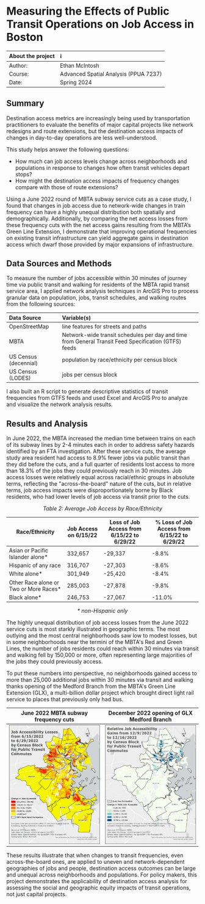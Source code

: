 # Measuring the Effects of Public Transit Operations on Job Access in Boston

| About the project | :information_source: |
| :---- | :----- |
| Author: | Ethan McIntosh |
| Course: | Advanced Spatial Analysis (PPUA 7237) |
| Date: | Spring 2024 |

## Summary

Destination access metrics are increasingly being used by transportation practitioners to evaluate the benefits of major capital projects like network redesigns and route extensions, but the destination access impacts of changes in day-to-day operations are less well-understood.

This study helps answer the following questions:
* How much can job access levels change across neighborhoods and populations in response to changes how often transit vehicles depart stops?
* How might the destination access impacts of frequency changes compare with those of route extensions?

Using a June 2022 round of MBTA subway service cuts as a case study, I found that changes in job access due to network-wide changes in train frequency can have a highly unequal distribution both spatially and demographically. Additionally, by comparing the net access losses from these frequency cuts with the net access gains resulting from the MBTA’s Green Line Extension, I demonstrate that improving operational frequencies on existing transit infrastructure can yield aggregate gains in destination access which dwarf those provided by major expansions of infrastructure.

## Data Sources and Methods

To measure the number of jobs accessible within 30 minutes of journey time via public transit and walking for residents of the MBTA rapid transit service area, I applied network analysis techniques in ArcGIS Pro to process granular data on population, jobs, transit schedules, and walking routes from the following sources:

| Data Source | Variable(s) |
| :---- | :----- |
| OpenStreetMap | line features for streets and paths |
| MBTA | Network-wide transit schedules per day and time from General Transit Feed Specification (GTFS) feeds |
| US Census (decennial) | population by race/ethnicity per census block |
| US Census (LODES) | jobs per census block |

I also built an R script to generate descriptive statistics of transit frequencies from GTFS feeds and used Excel and ArcGIS Pro to analyze and visualize the network analysis results.

## Results and Analysis

In June 2022, the MBTA increased the median time between trains on each of its subway lines by 2-4 minutes each in order to address safety hazards identified by an FTA investigation. After these service cuts, the average study area resident had access to 8.9% fewer jobs via public transit than they did before the cuts, and a full quarter of residents lost access to more than 18.3% of the jobs they could previously reach in 30 minutes. Job access losses were relatively equal across racial/ethnic groups in absolute terms, reflecting the "across-the-board" nature of the cuts, but in relative terms, job access impacts were disproportionately borne by Black residents, who had lower levels of job access via transit prior to the cuts.

*<p align="center">Table 2: Average Job Access by Race/Ethnicity</p>*

| Race/Ethnicity | Job Access on 6/15/22 | Loss of Job Access from 6/15/22 to 6/29/22 |	% Loss of Job Access from 6/15/22 to 6/29/22 |
| ---- | ----- | ---- | ---- |
| Asian or Pacific Islander alone* | 332,657 | -29,337 | -8.8% | 
| Hispanic of any race | 316,707 | -27,303 | -8.6% | 
| White alone*	| 301,949 | -25,420 | -8.4% | 
| Other Race alone or Two or More Races* | 285,003 | -27,878 | -9.8% | 
| Black alone*	| 246,753 | -27,067	| -11.0% | 

*<p align="center">\* non-Hispanic only</p>*

The highly unequal distribution of job access losses from the June 2022 service cuts is most starkly illustrated in geographic terms. The most outlying and the most central neighborhoods saw low to modest losses, but in some neighborhoods near the termini of the MBTA's Red and Green Lines, the number of jobs residents could reach within 30 minutes via transit and walking fell by 150,000 or more, often representing large majorities of the jobs they could previously access. 

To put these numbers into perspective, no neighborhoods gained access to more than 25,000 additional jobs within 30 minutes via transit and walking thanks opening of the Medford Branch from the MBTA's Green Line Extension (GLX), a multi-billion dollar project which brought direct light rail service to places that previously only had bus.

| June 2022 MBTA subway frequency cuts | December 2022 opening of GLX Medford Branch |
| --- | --- |
| ![](docs/assets/img/absolute_chg-1.png) | ![](docs/assets/img/glx-medford-chg.png) |

These results illustrate that when changes to transit frequencies, even across-the-board ones, are applied to uneven and network-dependent geographies of jobs and people, destination access outcomes can be large and unequal across neighborhoods and populations. For policy makers, this project demonstrates the applicability of destination access analysis for assessing the social and geographic equity impacts of transit operations, not just capital projects. 